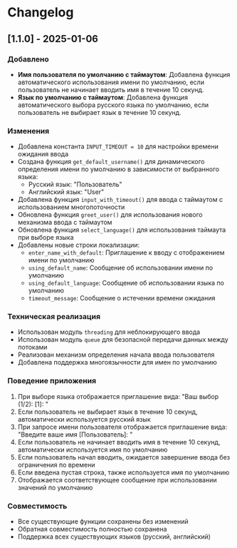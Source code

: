 # Changelog

## [1.1.0] - 2025-01-06

### Добавлено
- **Имя пользователя по умолчанию с таймаутом**: Добавлена функция автоматического использования имени по умолчанию, если пользователь не начинает вводить имя в течение 10 секунд.
- **Язык по умолчанию с таймаутом**: Добавлена функция автоматического выбора русского языка по умолчанию, если пользователь не выбирает язык в течение 10 секунд.

### Изменения
- Добавлена константа `INPUT_TIMEOUT = 10` для настройки времени ожидания ввода
- Создана функция `get_default_username()` для динамического определения имени по умолчанию в зависимости от выбранного языка:
  - Русский язык: "Пользователь"
  - Английский язык: "User"
- Добавлена функция `input_with_timeout()` для ввода с таймаутом с использованием многопоточности
- Обновлена функция `greet_user()` для использования нового механизма ввода с таймаутом
- Обновлена функция `select_language()` для использования таймаута при выборе языка
- Добавлены новые строки локализации:
  - `enter_name_with_default`: Приглашение к вводу с отображением имени по умолчанию
  - `using_default_name`: Сообщение об использовании имени по умолчанию
  - `using_default_language`: Сообщение об использовании языка по умолчанию
  - `timeout_message`: Сообщение о истечении времени ожидания

### Техническая реализация
- Использован модуль `threading` для неблокирующего ввода
- Использован модуль `queue` для безопасной передачи данных между потоками
- Реализован механизм определения начала ввода пользователя
- Добавлена поддержка многоязычности для имен по умолчанию

### Поведение приложения
1. При выборе языка отображается приглашение вида: "Ваш выбор (1/2): [1]: "
2. Если пользователь не выбирает язык в течение 10 секунд, автоматически используется русский язык
3. При запросе имени пользователя отображается приглашение вида: "Введите ваше имя [Пользователь]: "
4. Если пользователь не начинает вводить имя в течение 10 секунд, автоматически используется имя по умолчанию
5. Если пользователь начал вводить, ожидается завершение ввода без ограничения по времени
6. Если введена пустая строка, также используется имя по умолчанию
7. Отображается соответствующее сообщение при использовании значений по умолчанию

### Совместимость
- Все существующие функции сохранены без изменений
- Обратная совместимость полностью сохранена
- Поддержка всех существующих языков (русский, английский)
